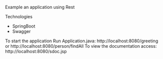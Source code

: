 Example an application using Rest

Technologies
- SpringBoot
- Swagger

To start the application Run Application.java: http://localhost:8080/greeting or http://localhost:8080/person/findAll
To view the documentation access: http://localhost:8080/sdoc.jsp